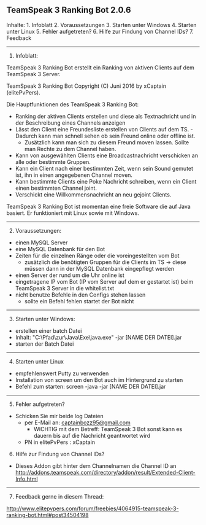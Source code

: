 TeamSpeak 3 Ranking Bot 2.0.6
---------------------------------------------

Inhalte:
	1. Infoblatt
	2. Voraussetzungen
	3. Starten unter Windows
	4. Starten unter Linux
	5. Fehler aufgetreten?
	6. Hilfe zur Findung von Channel IDs?
	7. Feedback 

---------------------

1. Infoblatt:

TeamSpeak 3 Ranking Bot erstellt ein Ranking von aktiven Clients auf dem TeamSpeak 3 Server.

TeamSpeak 3 Ranking Bot Copyright (C) Juni 2016 by xCaptain (elitePvPers).


Die Hauptfunktionen des TeamSpeak 3 Ranking Bot: 

  - Ranking der aktiven Clients erstellen und diese als Textnachricht und in der Beschreibung eines Channels anzeigen
  - Lässt den Client eine Freundesliste erstellen von Clients auf dem TS.
      	- Dadurch kann man schnell sehen ob sein Freund online oder offline ist.
	- Zusätzlich kann man sich zu diesem Freund moven lassen. Sollte man Rechte zu dem Channel haben.
  - Kann von ausgewählten Clients eine Broadcastnachricht verschicken an alle oder bestimmte Gruppen.
  - Kann ein Client nach einer bestimmten Zeit, wenn sein Sound gemutet ist, ihn in einen angegebenen Channel moven.
  - Kann bestimmte Clients eine Poke Nachricht schreiben, wenn ein Client einen bestimmten Channel joint.
  - Verschickt eine Willkommensnachricht an neu gejoint Clients.


TeamSpeak 3 Ranking Bot ist momentan eine freie Software die auf Java basiert. Er funktioniert mit Linux sowie mit Windows.

---------------------

2. Voraussetzungen:

  - einen MySQL Server
  - eine MySQL Datenbank für den Bot
  - Zeiten für die einzelnen Ränge oder die voreingestellten vom Bot
	- zusätzlich die benötigten Gruppen für die Clients im TS -> diese müssen dann in der MySQL Datenbank eingepflegt werden
  - einen Server der rund um die Uhr online ist
  - eingetragene IP vom Bot (IP vom Server auf dem er gestartet ist) beim TeamSpeak 3 Server in die whitelist.txt
  - nicht benutze Befehle in den Configs stehen lassen
	- sollte ein Befehl fehlen startet der Bot nicht

---------------------

3. Starten unter Windows:
  - erstellen einer batch Datei
  - Inhalt: 
	"C:\Pfad\zur\Java\Exe\java.exe" -jar [NAME DER DATEI].jar
  - starten der Batch Datei

---------------------
	
4. Starten unter Linux
  - empfehlenswert Putty zu verwenden
  - Installation von screen um den Bot auch im Hintergrund zu starten
  - Befehl zum starten:
	screen -java -jar [NAME DER DATEI].jar

---------------------

5. Fehler aufgetreten?

  - Schicken Sie mir beide log Dateien
	- per E-Mail an: captainbozz95@gmail.com
	    - WICHTIG mit dem Betreff: TeamSpeak 3 Bot
	      sonst kann es dauern bis auf die Nachricht geantwortet wird
	- PN in elitePvPers : xCaptain

6. Hilfe zur Findung von Channel IDs?

  - Dieses Addon gibt hinter dem Channelnamen die Channel ID an
	http://addons.teamspeak.com/directory/addon/result/Extended-Client-Info.html

---------------------

7. Feedback gerne in diesem Thread: 

http://www.elitepvpers.com/forum/freebies/4064915-teamspeak-3-ranking-bot.html#post34504198
